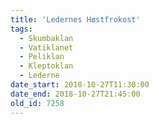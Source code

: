 ```yaml
---
title: 'Ledernes Høstfrokost'
tags:
  - Skumbaklan
  - Vatiklanet
  - Peliklan
  - Kleptoklan
  - Lederne
date_start: 2018-10-27T11:30:00
date_end: 2018-10-27T21:45:00
old_id: 7258
---
```

